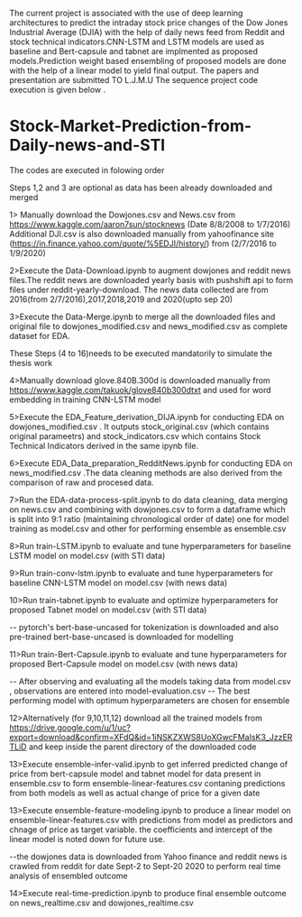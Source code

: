 The current project is associated with the use of deep learning architectures to predict the intraday stock price changes of the Dow Jones Industrial Average (DJIA) with the help of daily news feed from Reddit and stock technical indicators.CNN-LSTM and LSTM models are used as baseline and Bert-capsule and tabnet are implmented as proposed models.Prediction weight based ensembling of proposed models are done with the help of a linear model to yield final output. The papers and presentation are submitted TO L.J.M.U 
The sequence project code execution is given below .

# Stock-Market-Prediction-from-Daily-news-and-STI

The codes are executed in folowing order

Steps 1,2 and 3 are optional as data has been already downloaded and merged

1> Manually download the Dowjones.csv and News.csv  from https://www.kaggle.com/aaron7sun/stocknews  (Date 8/8/2008 to 1/7/2016)
   Additional DJI.csv is also downloaded manually from yahoofinance site (https://in.finance.yahoo.com/quote/%5EDJI/history/) from (2/7/2016 to 1/9/2020)

2>Execute the Data-Download.ipynb to augment dowjones and reddit news files.The reddit news are downloaded yearly basis with pushshift api to form files under reddit-yearly-download. The news data collected are from 2016(from 2/7/2016),2017,2018,2019 and 2020(upto sep 20)

3>Execute the Data-Merge.ipynb to merge all the downloaded files and original file to dowjones_modified.csv and news_modified.csv as complete dataset for EDA.

These Steps (4 to 16)needs to be executed mandatorily to simulate the thesis work 

4>Manually download glove.840B.300d is downloaded manually from https://www.kaggle.com/takuok/glove840b300dtxt and used for word embedding in training CNN-LSTM model

5>Execute the EDA_Feature_derivation_DIJA.ipynb for conducting EDA on dowjones_modified.csv . It outputs  stock_original.csv (which contains original parameetrs) and stock_indicators.csv which contains Stock Technical Indicators derived in the same ipynb file.

6>Execute EDA_Data_preparation_RedditNews.ipynb for conducting EDA on news_modified.csv .The data cleaning methods are also derived from the comparison of raw and procesed data.

7>Run the EDA-data-process-split.ipynb to do data cleaning, data merging on news.csv and combining with dowjones.csv to form a dataframe which is split into 9:1 ratio (maintaining chronological order of date) one for model training as model.csv and other for performing ensemble as ensemble.csv

8>Run train-LSTM.ipynb to evaluate and tune hyperparameters for baseline LSTM model on model.csv (with STI data)

9>Run train-conv-lstm.ipynb to evaluate and tune hyperparameters for baseline CNN-LSTM model on model.csv (with news data)

10>Run train-tabnet.ipynb to evaluate and optimize hyperparameters for proposed Tabnet model on model.csv (with STI data)

-- pytorch's bert-base-uncased for tokenization is downloaded and also pre-trained bert-base-uncased is downloaded for modelling 
  
11>Run train-Bert-Capsule.ipynb to evaluate and tune hyperparameters for proposed Bert-Capsule model on model.csv (with news data)

-- After observing and evaluating all the models taking data from model.csv , observations are entered into model-evaluation.csv 
-- The best performing model with optimum hyperparameters are chosen for ensemble 

12>Alternatively (for 9,10,11,12) download all the trained models from  https://drive.google.com/u/1/uc?export=download&confirm=XFdQ&id=1iNSKZXWS8UoXGwcFMaIsK3_JzzERTLiD and keep inside the parent directory of the downloaded code

13>Execute ensemble-infer-valid.ipynb  to get inferred predicted change of price from bert-capsule model and tabnet model for data present in ensemble.csv to form
   ensemble-linear-features.csv contaning predictions from both models as well as actual change of price for a given date

13>Execute ensemble-feature-modeling.ipynb to produce a linear model on ensemble-linear-features.csv with predictions from model as predictors and chnage of price as target variable. the coefficients and intercept of the linear model is noted down for future use.

--the dowjones data is downloaded from Yahoo finance and reddit news is crawled from reddit for date Sept-2 to Sept-20 2020  to perform real time analysis of ensembled outcome

14>Execute real-time-prediction.ipynb  to produce final ensemble outcome on news_realtime.csv and dowjones_realtime.csv
